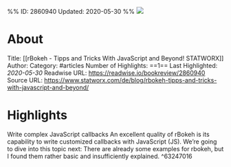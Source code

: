 %%
ID: 2860940
Updated: 2020-05-30
%%
![](https://readwise-assets.s3.amazonaws.com/static/images/article4.6bc1851654a0.png)

# About
Title: [[rBokeh - Tipps and Tricks With JavaScript and Beyond!  STATWORX]]
Author: 
Category: #articles
Number of Highlights: ==1==
Last Highlighted: *2020-05-30*
Readwise URL: https://readwise.io/bookreview/2860940
Source URL: https://www.statworx.com/de/blog/rbokeh-tipps-and-tricks-with-javascript-and-beyond/


# Highlights 
Write complex JavaScript callbacks
An excellent quality of rBokeh is its capability to write customized callbacks with JavaScript (JS). We’re going to dive into this topic next: There are already some examples for rbokeh, but I found them rather basic and insufficiently explained.  ^63247016

